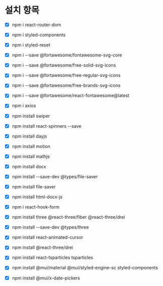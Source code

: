 # 설치 항목

- [X] npm i react-router-dom
- [X] npm i styled-components
- [X] npm i styled-reset
- [X] npm i --save @fortawesome/fontawesome-svg-core
- [X] npm i --save @fortawesome/free-solid-svg-icons
- [X] npm i --save @fortawesome/free-regular-svg-icons
- [X] npm i --save @fortawesome/free-brands-svg-icons
- [X] npm i --save @fortawesome/react-fontawesome@latest
- [X] npm i axios
- [X] npm install swiper
- [X] npm install react-spinners --save
- [X] npm install dayjs
- [X] npm install motion
- [X] npm install mathjs
- [X] npm install docx
- [X] npm install --save-dev @types/file-saver
- [X] npm install file-saver
- [X] npm install html-docx-js
- [X] npm i react-hook-form
- [X] npm install three @react-three/fiber @react-three/drei
- [X] npm install --save-dev @types/three
- [X] npm install react-animated-cursor
- [X] npm install @react-three/drei
- [X] npm install react-tsparticles tsparticles
- [X] npm install @mui/material @mui/styled-engine-sc styled-components
- [X] npm install @mui/x-date-pickers


